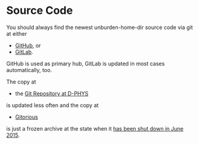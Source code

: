 Source Code
===========

You should always find the newest unburden-home-dir source code via
git at either

* [GitHub](https://github.com/xtaran/unburden-home-dir), or
* [GitLab](https://gitlab.com/unburden-home-dir/unburden-home-dir).

GitHub is used as primary hub, GitLab is updated in most cases
automatically, too.

The copy at

* the [Git Repository at D-PHYS](http://git.phys.ethz.ch/?p=unburden-home-dir.git)

is updated less often and the copy at

* [Gitorious](https://gitorious.org/unburden-home-dir/unburden-home-dir.git/)

is just a frozen archive at the state when it
[has been shut down in June 2015](https://about.gitlab.com/2015/03/03/gitlab-acquires-gitorious/).
